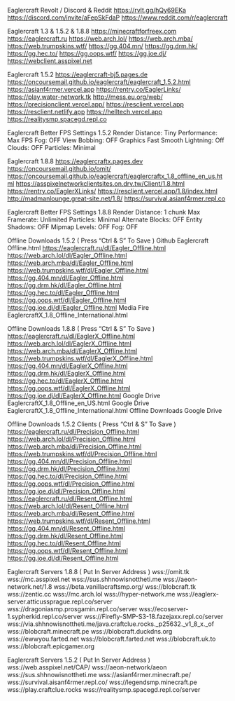 
Eaglercraft Revolt / Discord & Reddit
 https://rvlt.gg/hQy69EKa
 https://discord.com/invite/aFepSkFdaP
 https://www.reddit.com/r/eaglercraft

Eaglercraft 1.3 & 1.5.2 & 1.8.8
 https://minecraftforfreex.com
 https://eaglercraft.ru
 https://web.arch.lol/
 https://web.arch.mba/
 https://web.trumpskins.wtf/
 https://gg.404.mn/
 https://gg.drm.hk/
 https://gg.hec.to/
 https://gg.oops.wtf/
 https://gg.joe.dj/
 https://webclient.asspixel.net


Eaglercraft 1.5.2
 https://eaglercraft-bj5.pages.de
 https://oncoursemail.github.io/eaglercraft/eaglercraft_1.5.2.html
 https://asianf4rmer.vercel.app
 https://rentry.co/EaglerLinks/
 https://play.water-network.tk
 http://mess.eu.org/web/
 https://precisionclient.vercel.app/
 https://resclient.vercel.app
 https://resclient.netlify.app
 https://helltech.vercel.app
 https://realitysmp.spacegd.repl.co

Eaglercraft Better FPS Settings 1.5.2
 Render Distance: Tiny
 Performance: Max FPS
 Fog: OFF
 View Bobbing: OFF
 Graphics Fast
 Smooth Lightning: Off
 Clouds: OFF
 Particles: Minimal

Eaglercraft 1.8.8
 https://eaglercraftx.pages.dev
 https://oncoursemail.github.io/omit/
 https://oncoursemail.github.io/eaglercraft/eaglercraftx_1.8_offline_en_us.html
 https://asspixelnetworkclientsites.on.drv.tw/Client/1.8.html
 https://rentry.co/EaglerXLinks/
 https://resclient.vercel.app/1.8/index.html
 http://madmanlounge.great-site.net/1.8/
 https://survival.asianf4rmer.repl.co

Eaglercraft Better FPS Settings 1.8.8
 Render Distance: 1 chunk
 Max Framerate: Unlimited
 Particles: Minimal
 Alternate Blocks: OFF
 Entity Shadows: OFF
 Mipmap Levels: OFF
 Fog: OFF

Offline Downloads 1.5.2 ( Press “Ctrl & S” To Save )
 Github Eaglercraft Offline.html
 https://eaglercraft.ru/dl/Eagler_Offline.html
 https://web.arch.lol/dl/Eagler_Offline.html
 https://web.arch.mba/dl/Eagler_Offline.html
 https://web.trumpskins.wtf/dl/Eagler_Offline.html
 https://gg.404.mn/dl/Eagler_Offline.html
 https://gg.drm.hk/dl/Eagler_Offline.html
 https://gg.hec.to/dl/Eagler_Offline.html
 https://gg.oops.wtf/dl/Eagler_Offline.html
 https://gg.joe.dj/dl/Eagler_Offline.html
 Media Fire EaglercraftX_1.8_Offline_International.html

Offline Downloads 1.8.8 ( Press “Ctrl & S” To Save )
 https://eaglercraft.ru/dl/EaglerX_Offline.html
 https://web.arch.lol/dl/EaglerX_Offline.html
 https://web.arch.mba/dl/EaglerX_Offline.html
 https://web.trumpskins.wtf/dl/EaglerX_Offline.html
 https://gg.404.mn/dl/EaglerX_Offline.html
 https://gg.drm.hk/dl/EaglerX_Offline.html
 https://gg.hec.to/dl/EaglerX_Offline.html
 https://gg.oops.wtf/dl/EaglerX_Offline.html
 https://gg.joe.dj/dl/EaglerX_Offline.html
 Google Drive EaglercraftX_1.8_Offline_en_US.html
 Google Drive EaglercraftX_1.8_Offline_International.html
 Offline Downloads Google Drive

Offline Downloads 1.5.2 Clients 
( Press “Ctrl & S” To Save )
 https://eaglercraft.ru/dl/Precision_Offline.html
 https://web.arch.lol/dl/Precision_Offline.html
 https://web.arch.mba/dl/Precision_Offline.html
 https://web.trumpskins.wtf/dl/Precision_Offline.html
 https://gg.404.mn/dl/Precision_Offline.html
 https://gg.drm.hk/dl/Precision_Offline.html
 https://gg.hec.to/dl/Precision_Offline.html
 https://gg.oops.wtf/dl/Precision_Offline.html
 https://gg.joe.dj/dl/Precision_Offline.html
 https://eaglercraft.ru/dl/Resent_Offline.html
 https://web.arch.lol/dl/Resent_Offline.html
 https://web.arch.mba/dl/Resent_Offline.html
 https://web.trumpskins.wtf/dl/Resent_Offline.html
 https://gg.404.mn/dl/Resent_Offline.html
 https://gg.drm.hk/dl/Resent_Offline.html
 https://gg.hec.to/dl/Resent_Offline.html
 https://gg.oops.wtf/dl/Resent_Offline.html
 https://gg.joe.dj/dl/Resent_Offline.html

Eaglercraft Servers 1.8.8 ( Put In Server Address )
 wss://omit.tk
 wss://mc.asspixel.net
 wss://sus.shhnowisnottheti.me
 wss://aeon-network.net/1.8
 wss://beta.vanillacraftsmp.org/
 wss://blobcraft.tk
 wss://zentic.cc
 wss://mc.arch.lol
 wss://hyper-network.me
 wss://eaglerx-server.atticussprague.repl.co/server
 wss://dragoniasmp.prosgamin.repl.co/server
 wss://ecoserver-1.sypherkid.repl.co/server
 wss://Firefly-SMP-S3-18.fazejaxx.repl.co/server
 wss://via.shhnowisnottheti.me/java.craftclue.rocks._p25632._v1_8_x._of
 wss://blobcraft.minecraft.pe
 wss://blobcraft.duckdns.org
 wss://ewwyou.farted.net
 wss://blobcraft.farted.net
 wss://blobcraft.uk.to
 wss://blobcraft.epicgamer.org

Eaglercraft Servers 1.5.2 ( Put In Server Address )
 wss://web.asspixel.net/CAP/
 wss://aeon-network/aeon
 wss://sus.shhnowisnottheti.me
 wss://asianf4rmer.minecraft.pe/
 wss://survival.aisanf4rmer.repl.co/
 wss://legendsmp.minecraft.pe
 wss://play.craftclue.rocks
 wss://realitysmp.spacegd.repl.co/server
